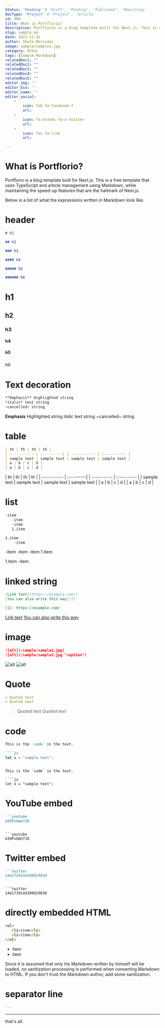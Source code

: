 ```yaml
---
Status: 'Pending' # 'Draft', 'Pending', 'Published', 'Rewriting'
docType: 'Project' # 'Project', 'Article'
id: 999
title: What is Portflorio?
description: Portflorio is a blog template built for Next.js. This is a free template that uses TypeScript and article management using Markdown, while maintaining the speed-up features that are the hallmark of Next.js.
slug: sample.md
date: 2023-12-31
author: Shoto Morisaki
image: sample/sample1.jpg
category: Other
tags: [Sample Markdown]
relatedDoc1: ""
relatedDoc2: ""
relatedDoc3: ""
relatedDoc4: ""
relatedDoc5: ""
editor_img: ''
editor_bio: ''
editor_name: ''
editor_social:
    -
        icon: fab fa-facebook-f
        url: 
    -
        icon: fa-brands fa-x-twitter
        url: 
    - 
        icon: fas fa-link
        url: 

---
```


# What is Portflorio?

Portflorio is a blog template built for Next.js. This is a free template that uses TypeScript and article management using Markdown, while maintaining the speed-up features that are the hallmark of Next.js.

Below is a list of what the expressions written in Markdown look like.

# header

```md
# h1

## h2

### h3

#### h4

##### h5

###### h6
````

# h1

## h2

### h3

#### h4

##### h5

###### h6

# Text decoration

```md
**Emphasis** Highlighted string
*italic* text string
~cancelled~ string
````

**Emphasis** Highlighted string
*italic* text string
~cancelled~ string

# table

```md
| th | th | th | th |
| ----------- | :---------| | ----------: | :---------: |
| sample text | sample text | sample text | sample text |
| a | b | c | d |
| a | b | c | d |
````

| th | th | th | th |
| ----------- | :---------| | ----------: | :---------: |
| sample text | sample text | sample text | sample text |
| a | b | c | d |
| a | b | c | d |

# list

```md
-item
   -item
   -item
   1.item

1.item
    -item
````

-item
   -item
   -item
   1.item

1.item
    -item

# linked string

```md
[Link text](https://example.com/)
[You can also write this way][1]

[1]: https://example.com/
````

[Link text](https://example.com/)
[You can also write this way][1]

[1]: https://example.com/

# image

```md
![alt](/sample/sample1.jpg)
![alt](/sample/sample2.jpg "caption")
````

![alt](/sample/sample1.jpg)
![alt](/sample/sample2.jpg "caption")

# Quote

```md
> Quoted text
> Quoted text
````

> Quoted text
> Quoted text

# code

````md
This is the `code` in the text.

````js
let x = "sample text";
````
````

This is the `code` in the text.

````js
let x = "sample text";
````

# YouTube embed

````md
```youtube
bIHPvQmU7JQ
````
````

```youtube
bIHPvQmU7JQ
````

# Twitter embed

````md
```twitter
1441739144300929030
````
````

```twitter
1441739144300929030
````

# directly embedded HTML

```md
<ul>
   <li>item</li>
   <li>item</li>
</ul>
````

<ul>
   <li>item</li>
   <li>item</li>
</ul>

Since it is assumed that only his Markdown written by himself will be loaded, no sanitization processing is performed when converting Markdown to HTML. If you don't trust the Markdown author, add some sanitization.

# separator line

```md
---
````

---

that's all.